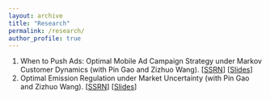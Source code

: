 ```yaml
---
layout: archive
title: "Research"
permalink: /research/
author_profile: true
---
```


1. When to Push Ads: Optimal Mobile Ad Campaign Strategy under Markov Customer Dynamics (with Pin Gao and Zizhuo Wang). \[[SSRN](https://ssrn.com/abstract=4477931)\] \[[Slides](https://ssrn.com/abstract=4477931)\]
2. Optimal Emission Regulation under Market Uncertainty (with Pin Gao and Zizhuo Wang). \[[SSRN](https://ssrn.com/abstract=3973545)\] \[[Slides](https://ssrn.com/abstract=3973545)\]
